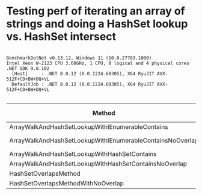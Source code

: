 # Testing perf of iterating an array of strings and doing a HashSet lookup vs. HashSet intersect





```

BenchmarkDotNet v0.13.12, Windows 11 (10.0.27783.1000)
Intel Xeon W-2123 CPU 3.60GHz, 1 CPU, 8 logical and 4 physical cores
.NET SDK 9.0.102
  [Host]     : .NET 8.0.12 (8.0.1224.60305), X64 RyuJIT AVX-512F+CD+BW+DQ+VL
  DefaultJob : .NET 8.0.12 (8.0.1224.60305), X64 RyuJIT AVX-512F+CD+BW+DQ+VL


```
| Method                                                   | Count | Mean         | Error        | StdDev       | Median       | Ratio  | RatioSD | Gen0   | Allocated | Alloc Ratio |
|--------------------------------------------------------- |------ |-------------:|-------------:|-------------:|-------------:|-------:|--------:|-------:|----------:|------------:|
| ArrayWalkAndHashSetLookupWithIEnumerableContains          | 100   |     85.24 ns |     8.130 ns |    23.973 ns |     75.08 ns |   1.43 |    0.57 | 0.0315 |     136 B |        4.25 |
| ArrayWalkAndHashSetLookupWithIEnumerableContainsNoOverlap | 100   | 14,829.41 ns | 1,481.501 ns | 4,368.240 ns | 14,012.47 ns | 243.01 |   83.63 | 0.0916 |     496 B |       15.50 |
| ArrayWalkAndHashSetLookupWithHashSetContains              | 100   |     55.05 ns |     2.669 ns |     7.615 ns |     54.41 ns |   0.94 |    0.29 | 0.0222 |      96 B |        3.00 |
| ArrayWalkAndHashSetLookupWithHashSetContainsNoOverlap     | 100   |    220.55 ns |    10.188 ns |    28.232 ns |    211.48 ns |   3.82 |    1.09 | 0.0219 |      96 B |        3.00 |
| HashSetOverlapsMethod                                     | 100   |     63.98 ns |     5.566 ns |    16.411 ns |     62.64 ns |   1.00 |    0.00 | 0.0074 |      32 B |        1.00 |
| HashSetOverlapsMethodWithNoOverlap                        | 100   |    335.28 ns |    28.871 ns |    85.125 ns |    363.83 ns |   5.83 |    2.58 | 0.0067 |      32 B |        1.00 |
